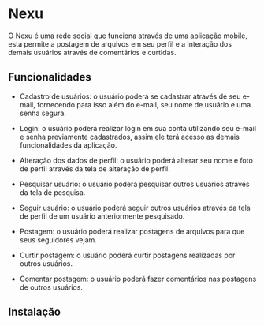 # Nexu

O Nexu é uma rede social que funciona através de uma aplicação mobile, esta permite a postagem de arquivos em seu perfil e a interação dos demais usuários através de comentários e curtidas.

## Funcionalidades
* Cadastro de usuários: o usuário poderá se cadastrar através de seu e-mail, fornecendo para isso além do e-mail, seu nome de usuário e uma senha segura.



* Login: o usuário poderá realizar login em sua conta utilizando seu e-mail e senha previamente cadastrados, assim ele terá acesso as demais funcionalidades da aplicação.



* Alteração dos dados de perfil: o usuário poderá alterar seu nome e foto de perfil através da tela de alteração de perfil.



* Pesquisar usuário: o usuário poderá pesquisar outros usuários através da tela de pesquisa.



* Seguir usuário: o usuário poderá seguir outros usuários através da tela de perfil de um usuário anteriormente pesquisado.



* Postagem: o usuário poderá realizar postagens de arquivos para que seus seguidores vejam.



* Curtir postagem: o usuário poderá curtir postagens realizadas por outros usuários.



* Comentar postagem: o usuário poderá fazer comentários nas postagens de outros usuários.

## Instalação
